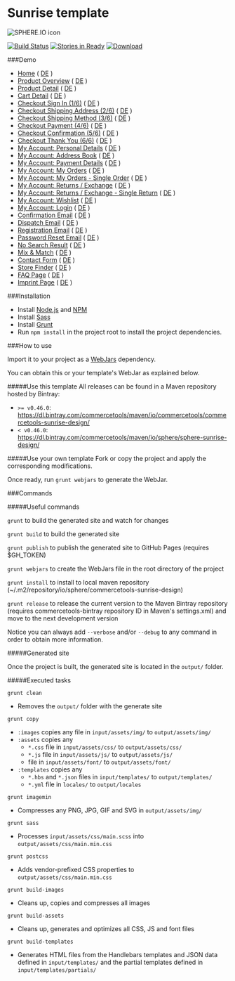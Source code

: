 # Sunrise template

![SPHERE.IO icon](https://admin.sphere.io/assets/images/sphere_logo_rgb_long.png)

[![Build Status](https://travis-ci.org/sphereio/commercetools-sunrise-design.png?branch=master)](https://travis-ci.org/sphereio/commercetools-sunrise-design) [![Stories in Ready](https://badge.waffle.io/sphereio/commercetools-sunrise-design.png?label=ready&title=Ready)](https://waffle.io/sphereio/commercetools-sunrise-design) [ ![Download](https://api.bintray.com/packages/commercetools/maven/commercetools-sunrise-design/images/download.svg) ](https://bintray.com/commercetools/maven/commercetools-sunrise-design/_latestVersion)

###Demo
- [Home](http://sphereio.github.io/commercetools-sunrise-design/en/home.html) ( [DE](http://sphereio.github.io/commercetools-sunrise-design/de/home.html) )
- [Product Overview](http://sphereio.github.io/commercetools-sunrise-design/en/pop.html) ( [DE](http://sphereio.github.io/commercetools-sunrise-design/de/pop.html) )
- [Product Detail](http://sphereio.github.io/commercetools-sunrise-design/en/pdp.html) ( [DE](http://sphereio.github.io/commercetools-sunrise-design/de/pdp.html) )
- [Cart Detail](http://sphereio.github.io/commercetools-sunrise-design/en/cart.html) ( [DE](http://sphereio.github.io/commercetools-sunrise-design/de/cart.html) )
- [Checkout Sign In (1/6)](http://sphereio.github.io/commercetools-sunrise-design/en/checkout-signin.html) ( [DE](http://sphereio.github.io/commercetools-sunrise-design/de/checkout-signin.html) )
- [Checkout Shipping Address (2/6)](http://sphereio.github.io/commercetools-sunrise-design/en/checkout-address.html) ( [DE](http://sphereio.github.io/commercetools-sunrise-design/de/checkout-address.html) )
- [Checkout Shipping Method (3/6)](http://sphereio.github.io/commercetools-sunrise-design/en/checkout-shipping.html) ( [DE](http://sphereio.github.io/commercetools-sunrise-design/de/checkout-shipping.html) )
- [Checkout Payment (4/6)](http://sphereio.github.io/commercetools-sunrise-design/en/checkout-payment.html) ( [DE](http://sphereio.github.io/commercetools-sunrise-design/de/checkout-payment.html) )
- [Checkout Confirmation (5/6)](http://sphereio.github.io/commercetools-sunrise-design/en/checkout-confirmation.html) ( [DE](http://sphereio.github.io/commercetools-sunrise-design/de/checkout-confirmation.html) )
- [Checkout Thank You (6/6)](http://sphereio.github.io/commercetools-sunrise-design/en/checkout-thankyou.html) ( [DE](http://sphereio.github.io/commercetools-sunrise-design/de/checkout-thankyou.html) )
- [My Account: Personal Details](http://sphereio.github.io/commercetools-sunrise-design/en/my-account-personal-details.html) ( [DE](http://sphereio.github.io/commercetools-sunrise-design/de/my-account-personal-details.html) )
- [My Account: Address Book](http://sphereio.github.io/commercetools-sunrise-design/en/my-account-address-book.html) ( [DE](http://sphereio.github.io/commercetools-sunrise-design/de/my-account-address-book.html) )
- [My Account: Payment Details](http://sphereio.github.io/commercetools-sunrise-design/en/my-account-payment-details.html) ( [DE](http://sphereio.github.io/commercetools-sunrise-design/de/my-account-payment-details.html) )
- [My Account: My Orders](http://sphereio.github.io/commercetools-sunrise-design/en/my-account-my-orders.html) ( [DE](http://sphereio.github.io/commercetools-sunrise-design/de/my-account-my-orders.html) )
- [My Account: My Orders - Single Order](http://sphereio.github.io/commercetools-sunrise-design/en/my-account-my-orders-order.html) ( [DE](http://sphereio.github.io/commercetools-sunrise-design/de/my-account-my-orders-order.html) )
- [My Account: Returns / Exchange](http://sphereio.github.io/commercetools-sunrise-design/en/my-account-returns-exchange.html) ( [DE](http://sphereio.github.io/commercetools-sunrise-design/de/my-account-returns-exchange.html) )
- [My Account: Returns / Exchange - Single Return](http://sphereio.github.io/commercetools-sunrise-design/en/my-account-returns-exchange-order.html) ( [DE](http://sphereio.github.io/commercetools-sunrise-design/de/my-account-returns-exchange-order.html) )
- [My Account: Wishlist](http://sphereio.github.io/commercetools-sunrise-design/en/my-account-wishlist.html) ( [DE](http://sphereio.github.io/commercetools-sunrise-design/de/my-account-wishlist.html) )
- [My Account: Login](http://sphereio.github.io/commercetools-sunrise-design/en/my-account-login.html) ( [DE](http://sphereio.github.io/commercetools-sunrise-design/de/my-account-login.html) )
- [Confirmation Email](http://sphereio.github.io/commercetools-sunrise-design/en/confirmation-email.html) ( [DE](http://sphereio.github.io/commercetools-sunrise-design/de/confirmation-email.html) )
- [Dispatch Email](http://sphereio.github.io/commercetools-sunrise-design/en/dispatch-email.html) ( [DE](http://sphereio.github.io/commercetools-sunrise-design/de/dispatch-email.html) )
- [Registration Email](http://sphereio.github.io/commercetools-sunrise-design/en/registration-email.html) ( [DE](http://sphereio.github.io/commercetools-sunrise-design/de/registration-email.html) )
- [Password Reset Email](http://sphereio.github.io/commercetools-sunrise-design/en/password-reset-email.html) ( [DE](http://sphereio.github.io/commercetools-sunrise-design/de/password-reset-email.html) )
- [No Search Result](http://sphereio.github.io/commercetools-sunrise-design/en/no-search-result.html) ( [DE](http://sphereio.github.io/commercetools-sunrise-design/de/no-search-result.html) )
- [Mix & Match](http://sphereio.github.io/commercetools-sunrise-design/en/mix-match.html) ( [DE](http://sphereio.github.io/commercetools-sunrise-design/de/mix-match.html) )
- [Contact Form](http://sphereio.github.io/commercetools-sunrise-design/en/contact-form.html) ( [DE](http://sphereio.github.io/commercetools-sunrise-design/de/contact-form.html) )
- [Store Finder](http://sphereio.github.io/commercetools-sunrise-design/en/store-finder.html) ( [DE](http://sphereio.github.io/commercetools-sunrise-design/de/store-finder.html) )
- [FAQ Page](http://sphereio.github.io/commercetools-sunrise-design/en/faq.html) ( [DE](http://sphereio.github.io/commercetools-sunrise-design/de/faq.html) )
- [Imprint Page](http://sphereio.github.io/commercetools-sunrise-design/en/imprint.html) ( [DE](http://sphereio.github.io/commercetools-sunrise-design/de/imprint.html) )

###Installation

- Install [Node.js](https://nodejs.org/) and [NPM](https://www.npmjs.com/)
- Install [Sass](http://sass-lang.com/install)
- Install [Grunt](http://gruntjs.com/getting-started)
- Run `npm install` in the project root to install the project dependencies.

###How to use

Import it to your project as a [WebJars](http://www.webjars.org/) dependency.

You can obtain this or your template's WebJar as explained below.

#####Use this template
All releases can be found in a Maven repository hosted by Bintray:
- `>= v0.46.0`: https://dl.bintray.com/commercetools/maven/io/commercetools/commercetools-sunrise-design/
- `< v0.46.0`: https://dl.bintray.com/commercetools/maven/io/sphere/sphere-sunrise-design/

#####Use your own template
Fork or copy the project and apply the corresponding modifications.

Once ready, run `grunt webjars` to generate the WebJar.

###Commands

#####Useful commands

`grunt` to build the generated site and watch for changes

`grunt build` to build the generated site

`grunt publish` to publish the generated site to GitHub Pages (requires $GH_TOKEN)

`grunt webjars` to create the WebJars file in the root directory of the project

`grunt install` to install to local maven repository (~/.m2/repository/io/sphere/commercetools-sunrise-design)

`grunt release` to release the current version to the Maven Bintray repository (requires commercetools-bintray repository ID in Maven's settings.xml) and move to the next development version

Notice you can always add `--verbose` and/or `--debug` to any command in order to obtain more information.

#####Generated site

Once the project is built, the generated site is located in the `output/` folder.

#####Executed tasks

`grunt clean`
  - Removes the `output/` folder with the generate site

`grunt copy`
  - `:images` copies any file in `input/assets/img/` to `output/assets/img/`
  - `:assets` copies any
    - `*.css` file in `input/assets/css/` to `output/assets/css/`
    - `*.js` file in `input/assets/js/` to `output/assets/js/`
    - file in `input/assets/font/` to `output/assets/font/`
  - `:templates` copies any
    - `*.hbs` and `*.json` files in `input/templates/` to `output/templates/`
    - `*.yml` file in `locales/` to `output/locales`

`grunt imagemin`
  - Compresses any PNG, JPG, GIF and SVG in `output/assets/img/`

`grunt sass`
  - Processes `input/assets/css/main.scss` into `output/assets/css/main.min.css`

`grunt postcss`
  - Adds vendor-prefixed CSS properties to `output/assets/css/main.min.css`

`grunt build-images`
  - Cleans up, copies and compresses all images

`grunt build-assets`
  - Cleans up, generates and optimizes all CSS, JS and font files

`grunt build-templates`
  - Generates HTML files from the Handlebars templates and JSON data defined in `input/templates/` and the partial templates defined in `input/templates/partials/`
